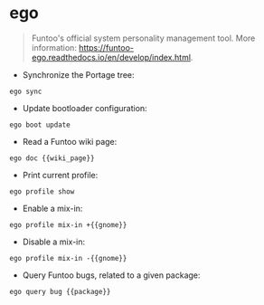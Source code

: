 # ego

> Funtoo's official system personality management tool.
> More information: <https://funtoo-ego.readthedocs.io/en/develop/index.html>.

- Synchronize the Portage tree:

`ego sync`

- Update bootloader configuration:

`ego boot update`

- Read a Funtoo wiki page:

`ego doc {{wiki_page}}`

- Print current profile:

`ego profile show`

- Enable a mix-in:

`ego profile mix-in +{{gnome}}`

- Disable a mix-in:

`ego profile mix-in -{{gnome}}`

- Query Funtoo bugs, related to a given package:

`ego query bug {{package}}`
